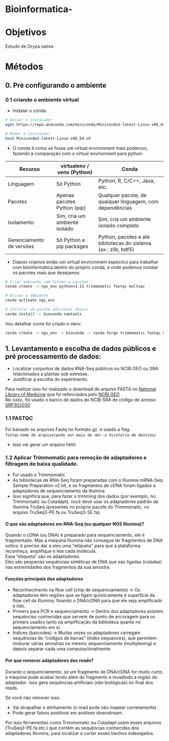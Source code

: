 # Bioinformatica-

# Objetivos<br>
Estudo de Oryza sativa 

# Métodos<br>

## 0. Pré configurando o ambiente

### 0.1 criando o ambiente virtual 

- Instalar o conda<br>
``` Bash
# Baixar o instalador
wget https://repo.anaconda.com/miniconda/Miniconda3-latest-Linux-x86_64.sh

# Rodar o instalador
bash Miniconda3-latest-Linux-x86_64.sh
```

- O conda é como se fosse um virtual environment mais poderoso, fazendo a comparação com o virtual environment para python 

| Recurso                  | virtualenv / venv (Python)    | Conda                                                          |
| ------------------------ | ----------------------------- | -------------------------------------------------------------- |
| Linguagem                | Só Python                     | Python, R, C/C++, Java, etc.                                   |
| Pacotes                  | Apenas pacotes Python (pip)   | Qualquer pacote, de qualquer linguagem, com dependências       |
| Isolamento               | Sim, cria um ambiente isolado | Sim, cria um ambiente isolado completo                         |
| Gerenciamento de versões | Só Python e pip packages      | Python, pacotes e até bibliotecas do sistema (ex.: zlib, hdf5) |

- Depois criamos então um virtual environment especíico para trabalhar com bioinformática dentro do próprio conda, e onde podemos instalar os pacotes mais que desejamos

``` bash 
# Criar ambiente com Python e pacotes
conda create -n ngs_env python=3.11 trimmomatic fastqc multiqc

# Ativar o ambiente
conda activate ngs_env

# Instalar um pacote adicional depois
conda install -c bioconda samtools
```

 Vou detalhar como foi criado o venv: 
 
 ``` bash
 conda create -n ngs_env -c bioconda -c conda-forge trimmomatic fastqc multiqc cutadapt samtools bwa
 ```

## 1. Levantamento e escolha de dados públicos e pré processamento de dados:<br>
 - Localizar conjuntos de dados RNA-Seq públicos no NCBI GEO ou SRA relacionados a
plantas sob estresse.
 - Justificar a escolha do experimento.

Para realizar isso foi realizado o download do arquivo FASTA no [National Library of Medicine](https://trace.ncbi.nlm.nih.gov/Traces/index.html?view=run_browser&acc=SRR30542639&display=download) que foi refenciados pelo [NCBI GEO](https://www.ncbi.nlm.nih.gov/geo/query/acc.cgi?acc=GSE276295)<br>
No caso, foi usado o banco de dados do NCBI SRA de código de acesso [SRP302030](https://www.ncbi.nlm.nih.gov/sra/?term=SRP302030.)

### 1.1 FASTQC
Foi baixado os arquivos Fastq no formato gz. e usado a flag:<br>
`fastqc` `nome do arquivo(pode ser mais de um)` `-o diretório de destino/`<br>

 - Isso vai gerar um arquivo html. 

### 1.2 Aplicar Trimmomatic para remoção de adaptadores e filtragem de baixa qualidade.

- Foi usado o Trimmomatic
- As bibliotecas de RNA-Seq foram preparadas com o Illumina mRNA-Seq Sample Preparation v2 kit, e os fragmentos de cDNA foram ligados a adaptadores de sequenciamento da Illumina
- Isso significa que, para fazer o trimming dos dados (por exemplo, no Trimmomatic ou Cutadapt), você deve usar os adaptadores padrão da Illumina TruSeq (presentes no próprio pacote do Trimmomatic, no arquivo TruSeq3-PE.fa ou TruSeq3-SE.fa).

#### O que são adaptadores em RNA-Seq (ou qualquer NGS Illumina)?

Quando o cDNA (ou DNA) é preparado para sequenciamento, ele é fragmentado. Mas a máquina Illumina não consegue ler fragmentos de DNA soltos: é preciso dar a eles uma "etiqueta" para que a plataforma reconheça, amplifique e leia cada molécula.<br>
Essa “etiqueta” são os adaptadores.<br>
Eles são pequenas sequências sintéticas de DNA que são ligadas (coladas) nas extremidades dos fragmentos da sua amostra.

#### Funções principais dos adaptadores

- Reconhecimento na flow cell (chip de sequenciamento) → Os adaptadores têm regiões que se ligam quimicamente à superfície da flow cell da Illumina, fixando o DNA/cDNA para que ele seja amplificado e lido.
- Primers para PCR e sequenciamento → Dentro dos adaptadores existem sequências conhecidas que servem de ponto de ancoragem para os primers usados tanto na amplificação da biblioteca quanto no sequenciamento em si.
- Índices (barcodes) → Muitas vezes os adaptadores carregam sequências de “códigos de barras” (index sequences), que permitem misturar várias amostras no mesmo sequenciamento (multiplexing) e depois separar cada uma computacionalmente.

#### Por que remover adaptadores dos reads?

Durante o sequenciamento, se um fragmento de DNA/cDNA for muito curto, a máquina pode acabar lendo além do fragmento e invadindo a região do adaptador.
Isso gera sequências artificiais (não biológicas) no final dos reads.

Se você não remover isso:<br>
- Vai atrapalhar o alinhamento (o read pode não mapear corretamente).
- Pode gerar falsos positivos em análises downstream.

Por isso ferramentas como Trimmomatic ou Cutadapt usam esses arquivos (TruSeq3-PE.fa etc.) que contêm as sequências conhecidas dos adaptadores Illumina, para localizar e cortar esses trechos indesejados.
  
